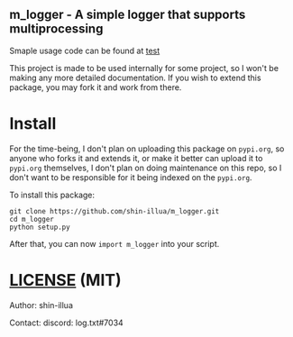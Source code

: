 ## m_logger - A simple logger that supports multiprocessing

Smaple usage code can be found at [test](./test/)

This project is made to be used internally for some project, so I won't 
be making any more detailed documentation. If you wish to extend this 
package, you may fork it and work from there. 

# Install 
For the time-being, I don't plan on uploading this package on `pypi.org`, so anyone who forks it and extends it, or make it better can upload it to `pypi.org` themselves, I don't plan on doing maintenance on this repo, so I don't want to be responsible for it being indexed on the `pypi.org`. 

To install this package: 
```
git clone https://github.com/shin-illua/m_logger.git
cd m_logger
python setup.py
```
After that, you can now `import m_logger` into your script.

# [LICENSE](../master/LICENSE) (MIT)

Author: 
shin-illua

Contact:
discord: log.txt#7034 
